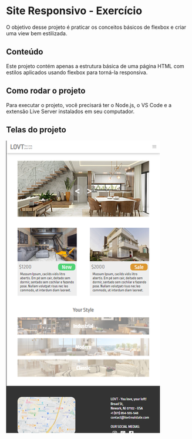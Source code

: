 # Site Responsivo - Exercício

O objetivo desse projeto é praticar os conceitos básicos de flexbox e criar uma view bem estilizada.

## Conteúdo

Este projeto contém apenas a estrutura básica de uma página HTML com estilos aplicados usando flexbox para torná-la responsiva.

## Como rodar o projeto

Para executar o projeto, você precisará ter o Node.js, o VS Code e a extensão Live Server instalados em seu computador.

## Telas do projeto 
<img src='https://github.com/Altovisk09/Site-Resposivo-Exercicio/blob/main/home.png'></img>

